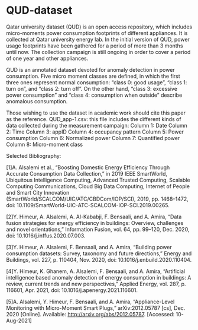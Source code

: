 # QUD-dataset
Qatar university dataset (QUD) is an open access repository, which includes micro-moments power consumption footprints of different appliances. It is collected at Qatar university energy lab.  In the initial version of QUD, power usage footprints have been gathered for a period of more than 3 months until now. The collection campaign is still ongoing in order to cover a period of one year and other appliances.

QUD is an annotated dataset devoted for anomaly detection in power consumption. Five micro moment classes are defined, in which the first three ones represent normal consumption: “class 0: good usage”, “class 1: turn on”, and “class 2: turn off”. 
On the other hand, “class 3: excessive power consumption” and “class 4: consumption when outside” describe anomalous consumption.

Those wishing to use the dataset in academic work should cite this paper as the reference.  QUD_app-1.csv: this file includes the different kinds of data collected during the measurement campaign: Column 1: Date Column 2: Time Column 3: appID Column 4: occupancy pattern Column 5: Power consumption Column 6: Normalized power Column 7: Quantified power Column 8: Micro-moment class

Selected Bibliography:

[1]A. Alsalemi et al., “Boosting Domestic Energy Efficiency Through Accurate Consumption Data Collection,” in 2019 IEEE SmartWorld, Ubiquitous Intelligence Computing, Advanced Trusted Computing, Scalable Computing Communications, Cloud Big Data Computing, Internet of People and Smart City Innovation (SmartWorld/SCALCOM/UIC/ATC/CBDCom/IOP/SCI), 2019, pp. 1468–1472, doi: 10.1109/SmartWorld-UIC-ATC-SCALCOM-IOP-SCI.2019.00265. 

[2]Y. Himeur, A. Alsalemi, A. Al-Kababji, F. Bensaali, and A. Amira, “Data fusion strategies for energy efficiency in buildings: Overview, challenges and novel orientations,” Information Fusion, vol. 64, pp. 99–120, Dec. 2020, doi: 10.1016/j.inffus.2020.07.003. 

[3]Y. Himeur, A. Alsalemi, F. Bensaali, and A. Amira, “Building power consumption datasets: Survey, taxonomy and future directions,” Energy and Buildings, vol. 227, p. 110404, Nov. 2020, doi: 10.1016/j.enbuild.2020.110404. 

[4]Y. Himeur, K. Ghanem, A. Alsalemi, F. Bensaali, and A. Amira, “Artificial intelligence based anomaly detection of energy consumption in buildings: A review, current trends and new perspectives,” Applied Energy, vol. 287, p. 116601, Apr. 2021, doi: 10.1016/j.apenergy.2021.116601. 

[5]A. Alsalemi, Y. Himeur, F. Bensaali, and A. Amira, “Appliance-Level Monitoring with Micro-Moment Smart Plugs,” arXiv:2012.05787 [cs], Dec. 2020 [Online]. Available: http://arxiv.org/abs/2012.05787. [Accessed: 10-Aug-2021]




